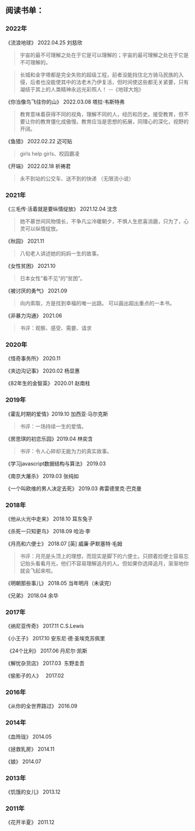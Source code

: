 ## 阅读书单：
  ### 2022年
   《流浪地球》 2022.04.25 刘慈欣
   > 宇宙的最不可理解之处在于它是可以理解的；宇宙的最可理解之处在于它是不可理解的。

   > 长城和金字塔都是完全失败的超级工程，前者没能挡住北方骑马民族的入侵，后者也没能使其中的法老木乃伊复活，但时间使这些都无关紧要，只有凝结于其上的人类精神永远光彩照人！ --《地球大炮》

   《你当像鸟飞往你的山》 2022.03.08 塔拉·韦斯特弗
   > 教育意味着获得不同的视角，理解不同的人，经历和历史。接受教育，但不要让你的教育僵化成傲慢。教育应当是思想的拓展，同理心的深化，视野的开阔。
   
  《鱼猎》 2022.02.22 迈可贴
   > girls help girls、校园霸凌

  《开端》 2022.02.18 祈祷君
   > 永不到站的公交车、送不到的快递 （无限流小说）

  ### 2021年
  《三毛传·活着就是要纵情绽放》 2021.12.04 沈念
   > 她不慕世间风物情长，不争凡尘冷暖朝夕，不惧人生悲喜消磨，只为了，心灵可以纵情绽放。
  
   《秋园》 2021.11
   > 八旬老人讲述她的妈妈一生的故事。
   
   《女性贫困》 2021.10
   > 日本女性“看不见”的“贫困”。
   
   《被讨厌的勇气》 2021.09
   > 向内索取，方是找到幸福的唯一出路。 可以画出超出重点的一本书。
  
   《非暴力沟通》 2021.06
   > 书评：观察、感受、需要、请求
    
  ### 2020年
  
   《怪奇事务所》 2020.11
  
   《夹边沟记事》 2020.02 杨显惠
   
   《82年生的金智英》 2020.01 赵南柱
   
  ### 2019年
   
   《霍乱时期的爱情》2019.10 加西亚·马尔克斯
   
   > 书评：一场持续一生的爱情。
   
   《房思琪的初恋乐园》2019.04 林奕含 
   
   > 书评：令人心碎却无能为力的真实故事。
   
   《学习javascript数据结构与算法》 2019.03
   
   《南京大屠杀》 2019.03 张纯如
   
   《一个叫欧维的男人决定去死》 2019.03 弗雷德里克·巴克曼
   
   ### 2018年
   
  《他从火光中走来》 2018.10 耳东兔子
  
  《杀死一只知更鸟》 2018.09 哈泊·李 

  《月亮和六便士》 2018.07 [英] 威廉·萨默塞特·毛姆 
  
  > 书评：月亮是头顶上的理想，而现实是脚下的六便士。只顾着捡便士容易忘记抬头看看月光，他们不容易理解追月的人。但如果你选择追月，渐渐地你就会飞起来啦。
  
  《明朝那些事儿》 2018.05 当年明月（未读完） 
  
  《兄弟》 2018.04  余华
  
   ### 2017年
  
  《纳尼亚传奇》 2017.11 C.S.Lewis
  
  《小王子》 2017.10 安东尼·德·圣埃克苏佩里 
  
  《24个比利》  2017.06  丹尼尔·凯斯 
  
  《解忧杂货店》  2017.03  东野圭吾

  《偷影子的人》   2017.02  
  
   ### 2016年

  《从你的全世界路过》  2016.09
  
   ### 2014年
   
  《血玲珑》  2014.05
  
  《拯救乳房》  2014.11
  
  《娘》  2014.07
  
   ### 2013年
  
  《饥饿的女儿》 2013.12
  
   ### 2011年
  
  《花开半夏》  2011.12
